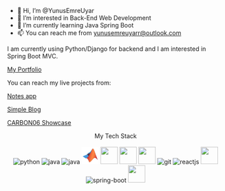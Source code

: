 
- 👋 Hi, I’m @YunusEmreUyar
- 👀 I’m interested in Back-End Web Development
- 🌱 I’m currently learning Java Spring Boot
- 📫 You can reach me from yunusemreuyarr@outlook.com 

I am currently using Python/Django for backend and I am interested in Spring Boot MVC.

[My Portfolio](https://yunusemreuyar.github.io)

You can reach my live projects from:

[Notes app](http://keepmo.pythonanywhere.com)

[Simple Blog](http://artandmovieisnotgonnabethename.herokuapp.com)

[CARBON06 Showcase](https://carbon06.pythonanywhere.com)



<p align="center">
    My Tech Stack
    <br/><br/>
    <img src="https://www.vectorlogo.zone/logos/python/python-icon.svg" alt="python" width="40" height="40"/> 
    <img src="https://www.vectorlogo.zone/logos/java/java-icon.svg" alt="java" width="40" height="40"/>
    <img src="https://upload.wikimedia.org/wikipedia/commons/archive/3/35/20190417225046%21The_C_Programming_Language_logo.svg" alt="java" width="40" height="40"/>
    <img src= "https://raw.githubusercontent.com/vscode-icons/vscode-icons/48eaf5a418fe5d8d29d3c2ef5c5d2a0241127de1/icons/file_type_matlab.svg" width="40" height="40" />
    <img src= "https://www.vectorlogo.zone/logos/w3_html5/w3_html5-icon.svg" width="40" height="40" />
    <img src= "https://www.vectorlogo.zone/logos/w3_css/w3_css-icon.svg" width="40" height="40" />
    <img src= "https://www.vectorlogo.zone/logos/javascript/javascript-icon.svg" width="40" height="40" />
    <img src="https://www.vectorlogo.zone/logos/git-scm/git-scm-icon.svg" alt="git" width="40" height="40"/> 
    <img src="https://www.vectorlogo.zone/logos/reactjs/reactjs-icon.svg" alt="reactjs" width="40" height="40"/> 
    <img src="https://www.vectorlogo.zone/logos/djangoproject/djangoproject-icon.svg" width="40" height="40" />
    <img src="https://www.vectorlogo.zone/logos/springio/springio-icon.svg" alt="spring-boot" width="40" height="40"/> 
    <img src= "https://www.vectorlogo.zone/logos/mysql/mysql-icon.svg" width="40" height="40" />
    
</p>


<!---
YunusEmreUyar/YunusEmreUyar is a ✨ special ✨ repository because its `README.md` (this file) appears on your GitHub profile.
You can click the Preview link to take a look at your changes.
--->
